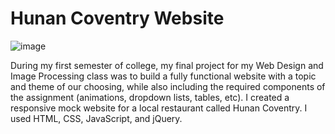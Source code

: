 # Hunan Coventry Website
![image](https://user-images.githubusercontent.com/88569965/213670119-c6ba7b49-469d-42ef-b221-739dbfd74ec6.png)

During my first semester of college, my final project for my Web Design and Image Processing class was to build a fully functional website with a topic and theme of our choosing, while also including the required components of the assignment (animations, dropdown lists, tables, etc). I created a responsive mock website for a local restaurant called Hunan Coventry. I used HTML, CSS, JavaScript, and jQuery.
